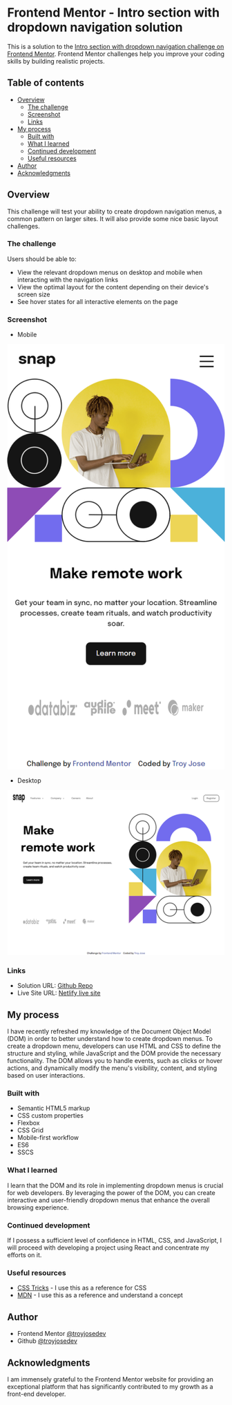 # Frontend Mentor - Intro section with dropdown navigation solution

This is a solution to the [Intro section with dropdown navigation challenge on Frontend Mentor](https://www.frontendmentor.io/challenges/intro-section-with-dropdown-navigation-ryaPetHE5). Frontend Mentor challenges help you improve your coding skills by building realistic projects. 

## Table of contents

- [Overview](#overview)
  - [The challenge](#the-challenge)
  - [Screenshot](#screenshot)
  - [Links](#links)
- [My process](#my-process)
  - [Built with](#built-with)
  - [What I learned](#what-i-learned)
  - [Continued development](#continued-development)
  - [Useful resources](#useful-resources)
- [Author](#author)
- [Acknowledgments](#acknowledgments)


## Overview
  This challenge will test your ability to create dropdown navigation menus, a common pattern on larger sites. It will also provide some nice basic layout challenges.

### The challenge

Users should be able to:

- View the relevant dropdown menus on desktop and mobile when interacting with the navigation links
- View the optimal layout for the content depending on their device's screen size
- See hover states for all interactive elements on the page

### Screenshot

- Mobile

![](./images/Screenshot_mobile.png)

- Desktop

![](./images/Screenshot_desktop.png)

### Links

- Solution URL: [Github Repo](https://github.com/troyjosedev/frontendmentor_challenge/tree/main/intro-section-with-dropdown-navigation-main)
- Live Site URL: [Netlify live site](https://introsection-with-dropdownnavigation.netlify.app/)

## My process

 I have recently refreshed my knowledge of the Document Object Model (DOM) in order to better understand how to create dropdown menus. To create a dropdown menu, developers can use HTML and CSS to define the structure and styling, while JavaScript and the DOM provide the necessary functionality. The DOM allows you to handle events, such as clicks or hover actions, and dynamically modify the menu's visibility, content, and styling based on user interactions.

### Built with

- Semantic HTML5 markup
- CSS custom properties
- Flexbox
- CSS Grid
- Mobile-first workflow
- ES6
- SSCS

### What I learned

I learn that the DOM and its role in implementing dropdown menus is crucial for web developers. By leveraging the power of the DOM, you can create interactive and user-friendly dropdown menus that enhance the overall browsing experience.

### Continued development

If I possess a sufficient level of confidence in HTML, CSS, and JavaScript, I will proceed with developing a project using React and concentrate my efforts on it.

### Useful resources

- [CSS Tricks](https://css-tricks.com/) - I use this as a reference for CSS
- [MDN](https://developer.mozilla.org/en-US/) - I use this as a reference and understand a concept

## Author

- Frontend Mentor [@troyjosedev](https://www.frontendmentor.io/profile/troyjosedev)
- Github [@troyjosedev](https://github.com/troyjosedev)


## Acknowledgments

I am immensely grateful to the Frontend Mentor website for providing an exceptional platform that has significantly contributed to my growth as a front-end developer.
